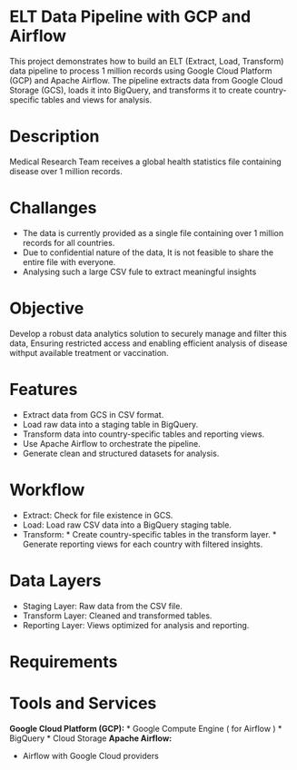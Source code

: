 # ELT Data Pipeline with GCP and Airflow
This project demonstrates how to build an ELT (Extract, Load, Transform) data pipeline to process 1 million records using Google Cloud Platform (GCP) and Apache Airflow. The pipeline extracts data from Google Cloud Storage (GCS), loads it into BigQuery, and transforms it to create country-specific tables and views for analysis.

# Description
Medical Research Team receives a global health statistics file containing disease over 1 million records.

# Challanges
* The data is currently provided as a single file containing over 1 million records for all countries.
* Due to confidential nature of the data, It is not feasible to share the entire file with everyone.
* Analysing such a large CSV fule to extract meaningful insights

# Objective
Develop a robust data analytics solution to securely manage and filter this data, 
Ensuring restricted access and enabling efficient analysis of disease withput available treatment or vaccination.

# Features
* Extract data from GCS in CSV format.
* Load raw data into a staging table in BigQuery.
* Transform data into country-specific tables and reporting views.
* Use Apache Airflow to orchestrate the pipeline.
* Generate clean and structured datasets for analysis.

# Workflow
* Extract: Check for file existence in GCS.
* Load: Load raw CSV data into a BigQuery staging table.
* Transform:
       * Create country-specific tables in the transform layer.
       * Generate reporting views for each country with filtered insights.

# Data Layers
* Staging Layer: Raw data from the CSV file.
* Transform Layer: Cleaned and transformed tables.
* Reporting Layer: Views optimized for analysis and reporting.

# Requirements
# Tools and Services
**Google Cloud Platform (GCP):**
    * Google Compute Engine ( for Airflow )
    * BigQuery
    * Cloud Storage
**Apache Airflow:**
  * Airflow with Google Cloud providers
